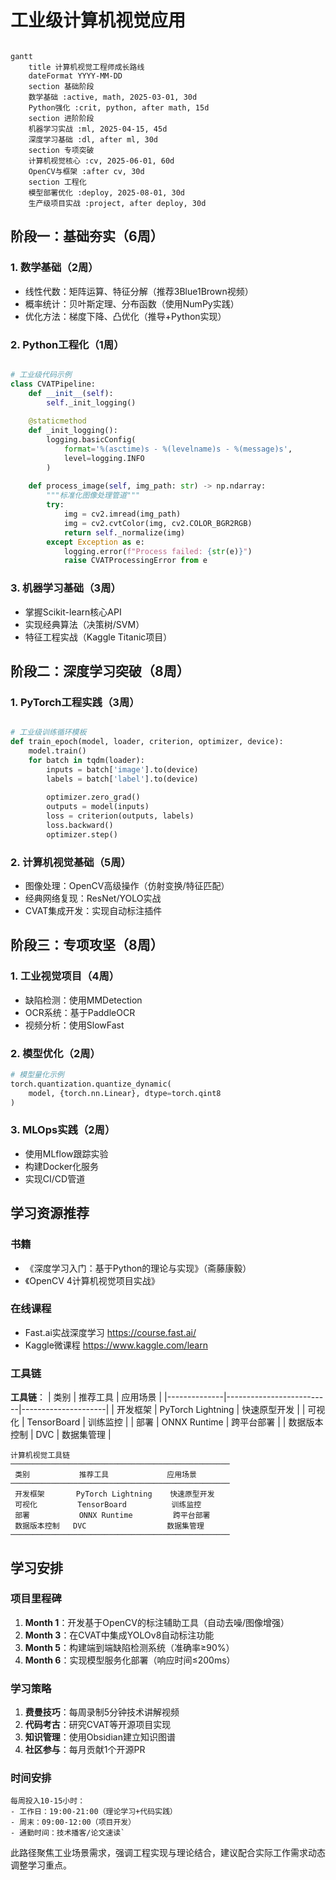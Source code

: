 # 工业级计算机视觉应用
  
```mermaid

gantt
    title 计算机视觉工程师成长路线
    dateFormat YYYY-MM-DD
    section 基础阶段
    数学基础 :active, math, 2025-03-01, 30d
    Python强化 :crit, python, after math, 15d
    section 进阶阶段
    机器学习实战 :ml, 2025-04-15, 45d
    深度学习基础 :dl, after ml, 30d
    section 专项突破
    计算机视觉核心 :cv, 2025-06-01, 60d
    OpenCV与框架 :after cv, 30d
    section 工程化
    模型部署优化 :deploy, 2025-08-01, 30d
    生产级项目实战 :project, after deploy, 30d
```

## 阶段一：基础夯实（6周）

### 1. 数学基础（2周）
  
- 线性代数：矩阵运算、特征分解（推荐3Blue1Brown视频）
- 概率统计：贝叶斯定理、分布函数（使用NumPy实践）
- 优化方法：梯度下降、凸优化（推导+Python实现）  

### 2. Python工程化（1周）

```python

# 工业级代码示例
class CVATPipeline:
    def __init__(self):
        self._init_logging()
    
    @staticmethod
    def _init_logging():
        logging.basicConfig(
            format='%(asctime)s - %(levelname)s - %(message)s',
            level=logging.INFO
        )
    
    def process_image(self, img_path: str) -> np.ndarray:
        """标准化图像处理管道"""
        try:
            img = cv2.imread(img_path)
            img = cv2.cvtColor(img, cv2.COLOR_BGR2RGB)
            return self._normalize(img)
        except Exception as e:
            logging.error(f"Process failed: {str(e)}")
            raise CVATProcessingError from e

```

### 3. 机器学习基础（3周）

- 掌握Scikit-learn核心API
- 实现经典算法（决策树/SVM）
- 特征工程实战（Kaggle Titanic项目）

## 阶段二：深度学习突破（8周）

### **1. PyTorch工程实践（3周）**

```python

# 工业级训练循环模板
def train_epoch(model, loader, criterion, optimizer, device):
    model.train()
    for batch in tqdm(loader):
        inputs = batch['image'].to(device)
        labels = batch['label'].to(device)
        
        optimizer.zero_grad()
        outputs = model(inputs)
        loss = criterion(outputs, labels)
        loss.backward()
        optimizer.step()
```

### **2. 计算机视觉基础（5周）**

- 图像处理：OpenCV高级操作（仿射变换/特征匹配）
- 经典网络复现：ResNet/YOLO实战
- CVAT集成开发：实现自动标注插件

## 阶段三：专项攻坚（8周）

### **1. 工业视觉项目（4周）**

- 缺陷检测：使用MMDetection
- OCR系统：基于PaddleOCR
- 视频分析：使用SlowFast

### **2. 模型优化（2周）**

```python
# 模型量化示例
torch.quantization.quantize_dynamic(
    model, {torch.nn.Linear}, dtype=torch.qint8
)
```

### **3. MLOps实践（2周）**

- 使用MLflow跟踪实验
- 构建Docker化服务
- 实现CI/CD管道  

## 学习资源推荐

### 书籍

- 《深度学习入门：基于Python的理论与实现》（斋藤康毅）
- 《OpenCV 4计算机视觉项目实战》

### 在线课程

- Fast.ai实战深度学习 https://course.fast.ai/
- Kaggle微课程 https://www.kaggle.com/learn

### 工具链

**工具链**： | 类别 | 推荐工具 | 应用场景 | |--------------|--------------------------|---------------------| | 开发框架 | PyTorch Lightning | 快速原型开发 | | 可视化 | TensorBoard | 训练监控 | | 部署 | ONNX Runtime | 跨平台部署 | | 数据版本控制 | DVC | 数据集管理 |

```tabular
计算机视觉工具链
─────────────────────────────────────────────────
 类别           推荐工具             应用场景        
─────────────────────────────────────────────────
 开发框架       PyTorch Lightning    快速原型开发     
 可视化         TensorBoard          训练监控         
 部署           ONNX Runtime         跨平台部署       
 数据版本控制   DVC                  数据集管理       
─────────────────────────────────────────────────
```


## 学习安排

### 项目里程碑

1. **Month 1**：开发基于OpenCV的标注辅助工具（自动去噪/图像增强）
2. **Month 3**：在CVAT中集成YOLOv8自动标注功能
3. **Month 5**：构建端到端缺陷检测系统（准确率≥90%）
4. **Month 6**：实现模型服务化部署（响应时间≤200ms）

### 学习策略

1. **费曼技巧**：每周录制5分钟技术讲解视频
2. **代码考古**：研究CVAT等开源项目实现
3. **知识管理**：使用Obsidian建立知识图谱
4. **社区参与**：每月贡献1个开源PR

### 时间安排

```calendar
每周投入10-15小时：
- 工作日：19:00-21:00（理论学习+代码实践）
- 周末：09:00-12:00（项目开发）
- 通勤时间：技术播客/论文速读`
```

此路径聚焦工业场景需求，强调工程实现与理论结合，建议配合实际工作需求动态调整学习重点。